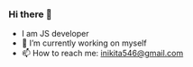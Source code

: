 ### Hi there 👋



- I am JS developer
- 🔭 I’m currently working on myself
- 📫 How to reach me: inikita546@gmail.com




